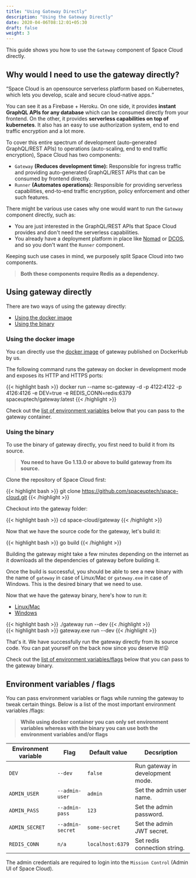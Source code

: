 ```yaml
---
title: "Using Gateway Directly"
description: "Using the Gateway Directly"
date: 2020-04-06T08:12:01+05:30
draft: false
weight: 3
---
```



This guide shows you how to use the `Gateway` component of Space Cloud directly.

## Why would I need to use the gateway directly?


<q>Space Cloud is an opensource serverless platform based on Kubernetes, which lets you develop, scale and secure cloud-native apps.</q>

You can see it as a Firebase + Heroku. On one side, it provides **instant GraphQL APIs for any database** which can be consumed directly from your frontend. On the other, it provides **serverless capabilities on top of kubernetes**. It also has an easy to use authorization system, end to end traffic encryption and a lot more.

To cover this entire spectrum of development (auto-generated GraphQL/REST APIs) to operations (auto-scaling, end to end traffic encryption), Space Cloud has two components:

- `Gateway` **(Reduces development time):** Responsible for ingress traffic and providing auto-generated GraphQL/REST APIs that can be consumed by frontend directly.
- `Runner` **(Automates operations):** Responsible for providing serverless capabilities, end-to-end traffic encryption, policy enforcement and other such features.

There might be various use cases why one would want to run the `Gateway` component directly, such as:

- You are just interested in the GraphQL/REST APIs that Space Cloud provides and don't need the serverless capabilities.
- You already have a deployment platform in place like [Nomad](https://nomadproject.io/) or [DCOS](https://dcos.io/), and so you don't want the `Runner` component.

Keeping such use cases in mind, we purposely split Space Cloud into two components.

> **Both these components require Redis as a dependency.**

## Using gateway directly

There are two ways of using the gateway directly:

- [Using the docker image](/install/using-gateway-directly/#using-the-docker-image)
- [Using the binary](/install/using-gateway-directly/#using-the-binary)

### Using the docker image


You can directly use the [docker image](https://hub.docker.com/r/spaceuptech/gateway) of gateway published on DockerHub by us.

The following command runs the gateway on docker in development mode and exposes its HTTP and HTTPS ports:

{{< highlight bash >}}
docker run --name sc-gateway -d -p 4122:4122 -p 4126:4126 -e DEV=true -e REDIS_CONN=redis:6379 spaceuptech/gateway:latest
{{< /highlight >}}

Check out the [list of environment variables](/install/using-gateway-directly/#environment-variables--flags) below that you can pass to the gateway container.

### Using the binary

To use the binary of gateway directly, you first need to build it from its source.

> **You need to have Go 1.13.0 or above to build gateway from its source.**

Clone the repository of Space Cloud first:

{{< highlight bash >}}
git clone https://github.com/spaceuptech/space-cloud.git
{{< /highlight >}}


Checkout into the gateway folder:

{{< highlight bash >}}
cd space-cloud/gateway
{{< /highlight >}}

Now that we have the source code for the gateway, let's build it:

{{< highlight bash >}}
go build
{{< /highlight >}}

Building the gateway might take a few minutes depending on the internet as it downloads all the dependencies of gateway before building it.

Once the build is successful, you should be able to see a new binary with the name of `gateway` in case of Linux/Mac or `gateway.exe` in case of Windows. This is the desired binary that we need to use.

Now that we have the gateway binary, here's how to run it:

<div class="row tabs-wrapper">
  <div class="col s12" style="padding:0">
    <ul class="tabs">
      <li class="tab col s2"><a class="active" href="#unix">Linux/Mac</a></li>
      <li class="tab col s2"><a href="#windows">Windows</a></li>
    </ul>
  </div>
  <div id="unix" class="col s12" style="padding:0">
{{< highlight bash >}}
./gateway run --dev
{{< /highlight >}}
  </div>
  <div id="windows" class="col s12" style="padding:0">
{{< highlight bash >}}
gateway.exe run --dev
{{< /highlight >}}
  </div>
</div>

That's it. We have successfully run the gateway directly from its source code. You can pat yourself on the back now since you deserve it!😛

Check out the [list of environment variables/flags](/install/using-gateway-directly/#environment-variables--flags) below that you can pass to the gateway binary.

## Environment variables / flags

You can pass environment variables or flags while running the gateway to tweak certain things. Below is a list of the most important environment variables /flags:

> **While using docker container you can only set environment variables whereas with the binary you can use both the environment variables and/or flags**

| Environment variable | Flag             | Default value   | Decsription                      |
|----------------------|------------------|-----------------|----------------------------------|
| `DEV`                | `--dev`          | `false`         | Run gateway in development mode. |
| `ADMIN_USER`         | `--admin-user`   | `admin`         | Set the admin user name.         |
| `ADMIN_PASS`         | `--admin-pass`   | `123`           | Set the admin password.          |
| `ADMIN_SECRET`       | `--admin-secret` | `some-secret`   | Set the admin JWT secret.        |
| `REDIS_CONN`         | `n/a`            | `localhost:6379`| Set redis connection string.     |

The admin credentials are required to login into the `Mission Control` (Admin UI of Space Cloud).
